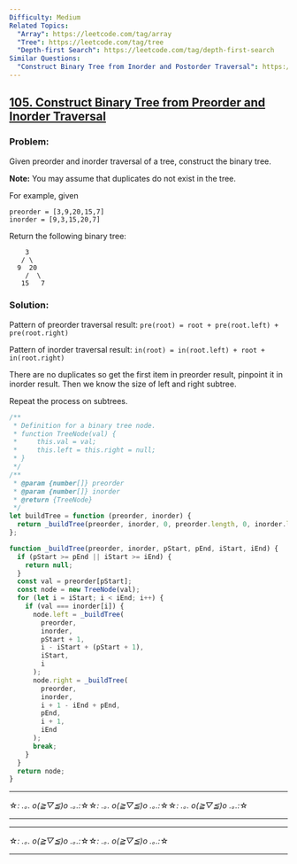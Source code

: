 ```yaml
---
Difficulty: Medium
Related Topics:
  "Array": https://leetcode.com/tag/array
  "Tree": https://leetcode.com/tag/tree
  "Depth-first Search": https://leetcode.com/tag/depth-first-search
Similar Questions:
  "Construct Binary Tree from Inorder and Postorder Traversal": https://leetcode.com/problems/construct-binary-tree-from-inorder-and-postorder-traversal
---
```


## [105. Construct Binary Tree from Preorder and Inorder Traversal](https://leetcode.com/problems/construct-binary-tree-from-preorder-and-inorder-traversal/description/)

### Problem:

Given preorder and inorder traversal of a tree, construct the binary tree.

**Note:**
You may assume that duplicates do not exist in the tree.

For example, given

```
preorder = [3,9,20,15,7]
inorder = [9,3,15,20,7]
```

Return the following binary tree:

```
    3
   / \
  9  20
    /  \
   15   7
```

### Solution:

Pattern of preorder traversal result: `pre(root) = root + pre(root.left) + pre(root.right)`

Pattern of inorder traversal result: `in(root) = in(root.left) + root + in(root.right)`

There are no duplicates so get the first item in preorder result, pinpoint it in inorder result. Then we know the size of left and right subtree.

Repeat the process on subtrees.

```javascript
/**
 * Definition for a binary tree node.
 * function TreeNode(val) {
 *     this.val = val;
 *     this.left = this.right = null;
 * }
 */
/**
 * @param {number[]} preorder
 * @param {number[]} inorder
 * @return {TreeNode}
 */
let buildTree = function (preorder, inorder) {
  return _buildTree(preorder, inorder, 0, preorder.length, 0, inorder.length);
};

function _buildTree(preorder, inorder, pStart, pEnd, iStart, iEnd) {
  if (pStart >= pEnd || iStart >= iEnd) {
    return null;
  }
  const val = preorder[pStart];
  const node = new TreeNode(val);
  for (let i = iStart; i < iEnd; i++) {
    if (val === inorder[i]) {
      node.left = _buildTree(
        preorder,
        inorder,
        pStart + 1,
        i - iStart + (pStart + 1),
        iStart,
        i
      );
      node.right = _buildTree(
        preorder,
        inorder,
        i + 1 - iEnd + pEnd,
        pEnd,
        i + 1,
        iEnd
      );
      break;
    }
  }
  return node;
}
```

---

☆*: .｡. o(≧▽≦)o .｡.:*☆☆*: .｡. o(≧▽≦)o .｡.:*☆☆*: .｡. o(≧▽≦)o .｡.:*☆

---

---

☆*: .｡. o(≧▽≦)o .｡.:*☆☆*: .｡. o(≧▽≦)o .｡.:*☆

---
